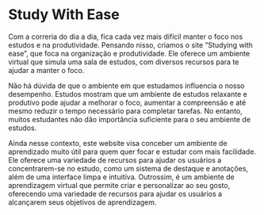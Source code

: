 # Study With Ease
 Com a correria do dia a dia, fica cada vez mais difícil manter o foco nos estudos e na produtividade. Pensando nisso, criamos o site  ”Studying with ease”, que foca na organização e produtividade. Ele oferece um ambiente virtual que simula uma sala de estudos, com diversos recursos para te ajudar a manter o foco.

 Não há dúvida de que o ambiente em que estudamos influencia o nosso desempenho. Estudos mostram que um ambiente de estudos relaxante e produtivo pode ajudar a melhorar o foco, aumentar a compreensão e até mesmo reduzir o tempo necessário para completar tarefas. No entanto, muitos estudantes não dão importância suficiente para o seu ambiente de estudos.

 Ainda nesse contexto, este website visa conceber um ambiente de aprendizado muito útil para quem quer focar e estudar com mais facilidade. Ele oferece uma variedade de recursos para ajudar os usuários a concentrarem-se no estudo, como um sistema de destaque e anotações, além de uma interface limpa e intuitiva. Outrossim, é um ambiente de aprendizagem virtual que permite criar e personalizar ao seu gosto, oferecendo uma variedade de recursos para ajudar os usuários a alcançarem seus objetivos de aprendizagem.
